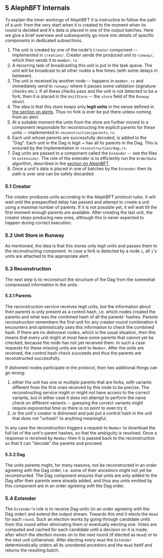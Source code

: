 ## 5 AlephBFT Internals

To explain the inner workings of AlephBFT it is instructive to follow the path of a unit: from the very start when it is created to the moment when its round is decided and it's data is placed in one of the output batches. Here we give a brief overview and subsequently go more into details of specific components in dedicated subsections.

1. The unit is created by one of the node's `Creator` component -- implemented in `creation/`. Creator sends the produced unit to `runway/`, which then sends it to `member.rs`.
2. A recurring task of broadcasting this unit is put in the task queue. The unit will be broadcast to all other nodes a few times (with some delays in between).
3. The unit is received by another node -- happens in `member.rs` and immediately send to `runway/` where it passes some validation (signature checks etc.). If all these checks pass and the unit is not detected to be a fork, then it is placed in the `UnitStore` -- the `store` field of the `Runway` struct.
4. The idea is that this store keeps only **legit units** in the sense defined in [the section on alerts](how_alephbft_does_it.md#25-alerts----dealing-with-fork-spam). Thus no fork is ever be put there unless coming from an alert.
5. At a suitable moment the units from the store are further moved to a component responsible for reconstructing the explicit parents for these units -- implemented in `reconstruction/parents.rs`.
6. Each unit whose parents are successfully decoded, is added to the "Dag". Each unit in the Dag is legit + has all its parents in the Dag. This is ensured by the implementation in `reconstruction/dag.rs`.
7. Dag units are passed to a component called the `Extender` -- see the files in `extension/`. The role of the extender is to efficiently run the `OrderData` algorithm, described in the [section on AlephBFT](how_alephbft_does_it.md).
8. Once a unit's data is placed in one of batches by the `Extender` then its path is over and can be safely discarded.

### 5.1 Creator

The creator produces units according to the AlephBFT protocol rules. It will wait until the prespecified delay has passed and attempt to create a unit using a maximal number of parents. If it is not possible yet, it will wait till the first moment enough parents are available. After creating the last unit, the creator stops producing new ones, although this is never expected to happen during correct execution.

### 5.2 Unit Store in Runway

As mentioned, the idea is that this stores only legit units and passes them to the reconstructing component. In case a fork is detected by a node `i`, all `i`'s units are attached to the appropriate alert.

### 5.3 Reconstruction

The next step is to reconstruct the structure of the Dag from the somewhat compressed information in the units.

#### 5.3.1 Parents

The reconstruction service receives legit units, but the information about their parents is only present as a control hash, i.e. which nodes created the parents and what was the combined hash of all the parents' hashes. Parents reconstruction remembers the first unit for any creator-round combination it encounters and optimistically uses this information to check the combined hash. If there are no dishonest nodes, which is the usual situation, then this means that every unit might at most have some parents that cannot yet be checked, because the node has not yet received them. In such a case requests for these missing units are sent to `Member`. After the units are received, the control hash check succeeds and thus the parents are reconstructed successfully.

If dishonest nodes participate in the protocol, then two additional things can go wrong:

1. either the unit has one or multiple parents that are forks, with variants different from the first ones received by this node to be precise. The reconstructing service might or might not have access to the correct variants, but in either case it does not attempt to perform the naive check on different variants -- guessing the correct variants might require exponential time so there is no point to even try it,
2.  or the unit's creator is dishonest and just put a control hash in the unit that does not "unhash" to anything meaningful.

In any case the reconstruction triggers a request to `Member` to download the full list of the unit's parent hashes, so that the ambiguity is resolved. Once a response is received by `Member` then it is passed back to the reconstruction so that it can "decode" the parents and proceed.

#### 5.3.2 Dag

The units parents might, for many reasons, not be reconstructed in an order agreeing with the Dag order, i.e. some of their ancestors might not yet be reconstructed. The Dag component ensures that units are only added to the Dag after their parents were already added, and thus any units emitted by this component are in an order agreeing with the Dag order.

### 5.4 Extender

The `Extender`'s role is to receive Dag units (in an order agreeing with the Dag order) and extend the output stream. Towards this end it elects the `Head` for each `round`. Such an election works by going through candidate units from this round either eliminating them or eventually electing one. Votes are computed and cached for each candidate until a decision on it is made, after which the election moves on to the next round (if elected as `Head`) or to the next unit (otherwise). After electing every `Head` the `Extender` deterministically orders all its unordered ancestors and the `Head` itself and returns the resulting batch.
